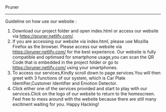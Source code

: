Pruner
______________________________________________________________________________________________________________________________________________
Guideline on how use our website : 
1. Download our project folder and open index.html or access our website via https://pruner.netlify.com/.
2. If you are accessing our website via index.html, please use Mozilla Firefox as the browser. Please access our website via https://pruner.netlify.com/ for the best experience. Our website is fully compatible and optimsed for smartphone usage,you can scan the QR Code that is embedded in the project folder or go to https://pruner.netlify.com/ using your smartphones.
3. To access our services,Kindly scroll down to page services.You will then greet with 3 functions of our system, which is Car Plate Identifier,Customer Identifier and Emotion Detector.
4. Click either one of the services provided and start to play with our services.Click on the logo of our website to return to the homescreen. Feel free to mess around with the website because there are still many excitment waiting for you. Happy Hacking!

